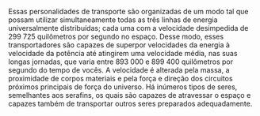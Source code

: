 ﻿Essas personalidades de transporte são organizadas de um modo tal que possam utilizar simultaneamente todas as três linhas de energia universalmente distribuídas; cada uma com a velocidade desimpedida de 299 725 quilômetros por segundo no espaço. Desse modo, esses transportadores são capazes de superpor velocidades da energia à velocidade da potência até atingirem uma velocidade média, nas suas longas jornadas, que varia entre 893 000 e 899 400 quilômetros por segundo do tempo de vocês. A velocidade é alterada pela massa, a proximidade de corpos materiais e pela força e direção dos circuitos próximos principais de força do universo. Há inúmeros tipos de seres, semelhantes aos serafins, os quais são capazes de atravessar o espaço e capazes também de transportar outros seres preparados adequadamente.